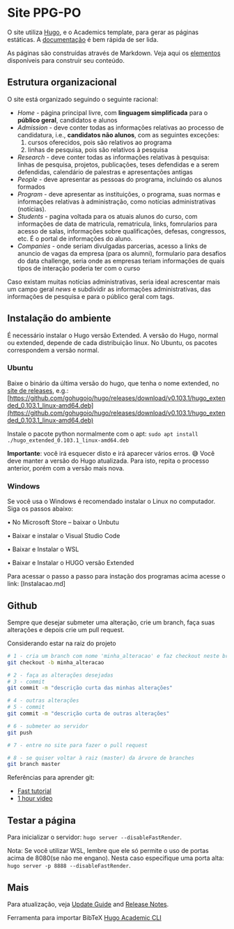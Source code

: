 # Site PPG-PO

O site utiliza [Hugo](https://github.com/gohugoio/hugo), e o Academics template, para gerar as páginas estáticas. A [documentação](https://wowchemy.com/docs/) é bem rápida de ser lida.

As páginas são construídas através de Markdown. Veja aqui os [elementos](https://wowchemy.com/docs/content/writing-markdown-latex/) disponíveis para construir seu conteúdo.

## Estrutura organizacional

O site está organizado seguindo o seguinte racional:
- *Home* - página principal livre, com **linguagem simplificada** para o **público geral**, candidatos e alunos
- *Admission* - deve conter todas as informações relativas ao processo de candidatura, i.e., **candidatos não alunos**, com as seguintes exceções:
  1. cursos oferecidos, pois são relativos ao programa
  2. linhas de pesquisa, pois são relativos à pesquisa
- *Research* - deve conter todas as informações relativas à pesquisa: linhas de pesquisa, projetos, publicações, teses defendidas e a serem defendidas, calendário de palestras e apresentações antigas
- *People* - deve apresentar as pessoas do programa, incluindo os alunos formados
- *Program* - deve apresentar as instituições, o programa, suas normas e informações relativas à administração, como notícias administrativas (notícias).
- *Students* - pagina voltada para os atuais alunos do curso, com informações de data de matricula, rematricula, links, fomrularios para acesso de salas, informações sobre qualificações, defesas, congressos, etc. É o portal de informações do aluno.
- *Companies* - onde seriam divulgadas parcerias, acesso a links de anuncio de vagas da empresa (para os alumni), formulario para desafios do data challenge, seria onde as empresas teriam informações de quais tipos de interação poderia ter com o curso 

Caso existam muitas notícias administrativas, seria ideal acrescentar mais um campo geral *news* e subdividir as informações administrativas, das informações de pesquisa e para o público geral com tags.

## Instalação do ambiente

É necessário instalar o Hugo versão Extended. A versão do Hugo, normal ou extended, depende de cada distribuição linux. No Ubuntu, os pacotes correspondem a versão normal.
### Ubuntu

Baixe o binário da última versão do hugo, que tenha o nome extended, no [site de releases](https://github.com/gohugoio/hugo/releases), e.g.: [https://github.com/gohugoio/hugo/releases/download/v0.103.1/hugo_extended_0.103.1_linux-amd64.deb](https://github.com/gohugoio/hugo/releases/download/v0.103.1/hugo_extended_0.103.1_linux-amd64.deb)

Instale o pacote python normalmente com o apt: `sudo apt install ./hugo_extended_0.103.1_linux-amd64.deb `

**Importante**: você irá esquecer disto e irá aparecer vários erros. 😅 Você deve manter a versão do Hugo atualizada. Para isto, repita o processo anterior, porém com a versão mais nova.


### Windows 

Se você usa o Windows é recomendado instalar o Linux no computador. Siga os passos abaixo:

•	No Microsoft Store – baixar o Unbutu

•	Baixar e instalar o Visual Studio Code

•	Baixar e Instalar o WSL 

•	Baixar e Instalar o HUGO versão Extended

Para acessar o passo a passo para instação dos programas acima acesse o link: [Instalacao.md] 


## Github

Sempre que desejar submeter uma alteração, crie um branch, faça suas alterações e depois crie um pull request.

Considerando estar na raiz do projeto

```bash
# 1 - cria um branch com nome 'minha_alteracao' e faz checkout neste branch (salta para ele)
git checkout -b minha_alteracao

# 2 - faça as alterações desejadas
# 3 - commit
git commit -m "descrição curta das minhas alterações"

# 4 - outras alterações
# 5 - commit
git commit -m "descrição curta de outras alterações"

# 6 - submeter ao servidor
git push

# 7 - entre no site para fazer o pull request

# 8 - se quiser voltar à raiz (master) da árvore de branches
git branch master
```

Referências para aprender git:
- [Fast tutorial](https://rogerdudler.github.io/git-guide/index.pt_BR.html)
- [1 hour video](https://www.youtube.com/watch?v=8JJ101D3knE)

## Testar a página

Para inicializar o servidor: `hugo server --disableFastRender`.

Nota: Se você utilizar WSL, lembre que ele só permite o uso de portas acima de 8080(se não me engano). Nesta caso especifique uma porta alta: `hugo server -p 8888 --disableFastRender`.

## Mais

Para atualização, veja [Update Guide](https://wowchemy.com/docs/update/) and [Release Notes](https://wowchemy.com/updates/).

Ferramenta para importar BibTeX [Hugo Academic CLI](https://github.com/wowchemy/hugo-academic-cli/)